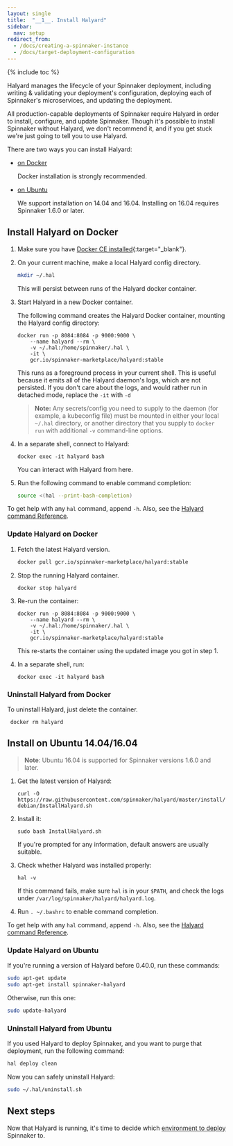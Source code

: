 ```yaml
---
layout: single
title:  "__1__. Install Halyard"
sidebar:
  nav: setup
redirect_from:
  - /docs/creating-a-spinnaker-instance
  - /docs/target-deployment-configuration
---
```


{% include toc %}

Halyard manages the lifecycle of your Spinnaker deployment, including writing &
validating your deployment's configuration, deploying each of Spinnaker's
microservices, and updating the deployment.

All production-capable deployments of Spinnaker require Halyard in order to
install, configure, and update Spinnaker. Though it's possible to install
Spinnaker without Halyard, we don't recommend it, and if you get stuck we're
just going to tell you to use Halyard.

There are two ways you can install Halyard:

* [on Docker](#install-halyard-on-docker)

  Docker installation is strongly recommended.

* [on Ubuntu](#install-on-ubuntu-14041604)

  We support installation on 14.04 and 16.04. Installing on 16.04 requires
  Spinnaker 1.6.0 or later.

## Install Halyard on Docker

1. Make sure you have [Docker CE
installed](https://docs.docker.com/engine/installation/){:target="_blank"}.

1. On your current machine, make a local Halyard config directory.


   ```bash
   mkdir ~/.hal
   ```
   This will persist between runs of the Halyard docker container.

1. Start Halyard in a new Docker container.

   The following command creates the Halyard Docker container, mounting the
   Halyard config directory:

   ```
   docker run -p 8084:8084 -p 9000:9000 \
       --name halyard --rm \
       -v ~/.hal:/home/spinnaker/.hal \
       -it \
       gcr.io/spinnaker-marketplace/halyard:stable
   ```

   This runs as a foreground process in your current shell. This is useful
   because it emits all of the Halyard daemon's logs, which are not persisted.
   If you don't care about the logs, and would rather run in detached mode,
   replace the `-it` with `-d`

   > __Note:__ Any secrets/config you need to supply to the daemon (for example, a
   > kubeconfig file) must be mounted in either your local `~/.hal` directory, or
   > another directory that you supply to `docker run` with additional `-v`
   > command-line options.

1. In a separate shell, connect to Halyard:

   ```
   docker exec -it halyard bash
   ```

   You can interact with Halyard from here.

1. Run the following command to enable command completion:

   ```bash
   source <(hal --print-bash-completion)
   ```

To get help with any `hal` command, append `-h`. Also, see the [Halyard command
Reference](/reference/halyard/commands).

<span class="begin-collapsible-section"></span>

### Update Halyard on Docker

1. Fetch the latest Halyard version.

   ```bash
   docker pull gcr.io/spinnaker-marketplace/halyard:stable
   ```

1. Stop the running Halyard container.

   `docker stop halyard`

1. Re-run the container:

   ```
   docker run -p 8084:8084 -p 9000:9000 \
       --name halyard --rm \
       -v ~/.hal:/home/spinnaker/.hal \
       -it \
       gcr.io/spinnaker-marketplace/halyard:stable
   ```

   This re-starts the container using the updated image you got in step 1.

1. In a separate shell, run:

   ```
   docker exec -it halyard bash
   ```

<span class="end-collapsible-section"></span>

<span class="begin-collapsible-section"></span>

### Uninstall Halyard from Docker

To uninstall Halyard, just delete the container.

` docker rm halyard`

<span class="end-collapsible-section"></span>


<span class="begin-collapsible-section"></span>

## Install on Ubuntu 14.04/16.04

> __Note__: Ubuntu 16.04 is supported for Spinnaker versions 1.6.0 and later.

1. Get the latest version of Halyard:

   `curl -O https://raw.githubusercontent.com/spinnaker/halyard/master/install/debian/InstallHalyard.sh`

1. Install it:

   `sudo bash InstallHalyard.sh`

   If you're prompted for any information, default answers are usually suitable.

1. Check whether Halyard was installed properly:

   `hal -v`

   If this command fails, make sure `hal` is in your `$PATH`, and check the logs
under `/var/log/spinnaker/halyard/halyard.log`.

1. Run `. ~/.bashrc` to enable command completion.

To get help with any `hal` command, append `-h`. Also, see the [Halyard command
Reference](/reference/halyard/commands).

### Update Halyard on Ubuntu

If you're running a version of Halyard before 0.40.0, run these commands:

```bash
sudo apt-get update
sudo apt-get install spinnaker-halyard
```

Otherwise, run this one:

```bash
sudo update-halyard
```

### Uninstall Halyard from Ubuntu

If you used Halyard to deploy Spinnaker, and you want to purge that deployment,
run the following command:

```bash
hal deploy clean
```

Now you can safely uninstall Halyard:

```bash
sudo ~/.hal/uninstall.sh
```
<span class="end-collapsible-section"></span>

## Next steps

Now that Halyard is running, it's time to decide which [environment to
deploy](/setup/install/environment/) Spinnaker to.
